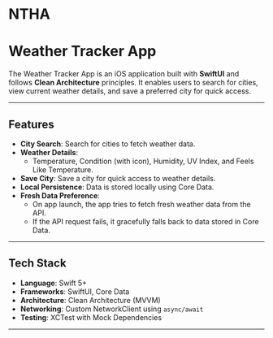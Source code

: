# NTHA

# **Weather Tracker App**

The Weather Tracker App is an iOS application built with **SwiftUI** and follows **Clean Architecture** principles. It enables users to search for cities, view current weather details, and save a preferred city for quick access.

---

## **Features**

- **City Search**: Search for cities to fetch weather data.
- **Weather Details**:
  - Temperature, Condition (with icon), Humidity, UV Index, and Feels Like Temperature.
- **Save City**: Save a city for quick access to weather details.
- **Local Persistence**: Data is stored locally using Core Data.
- **Fresh Data Preference**:
  - On app launch, the app tries to fetch fresh weather data from the API.
  - If the API request fails, it gracefully falls back to data stored in Core Data.

---

## **Tech Stack**

- **Language**: Swift 5+
- **Frameworks**: SwiftUI, Core Data
- **Architecture**: Clean Architecture (MVVM)
- **Networking**: Custom NetworkClient using `async/await`
- **Testing**: XCTest with Mock Dependencies

---